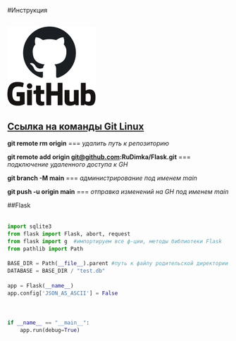#Инструкция

![GitLogo](github_PNG20.png "GitHub")
------------------------------------------------------------------------------
[Ссылка на команды Git Linux](https://habr.com/ru/company/ruvds/blog/599929/)
------------------------------------------------------------------------------
**git remote rm origin** ===  *удалить путь к репозиторию*

**git remote add origin git@github.com:RuDimka/Flask.git** ===  *подключение удаленного доступа к GH*

**git branch -M main** ===  *администрирование под именем main*

**git push -u origin main** ===  *отправка изменений на GH под именем main*

##Flask
```python

import sqlite3
from flask import Flask, abort, request
from flask import g  #импортируем все ф-ции, методы библиотеки Flask
from pathlib import Path

BASE_DIR = Path(__file__).parent #путь к файлу родительской директории
DATABASE = BASE_DIR / "test.db"

app = Flask(__name__)
app.config['JSON_AS_ASCII'] = False



if __name__ == "__main__":
    app.run(debug=True)
```